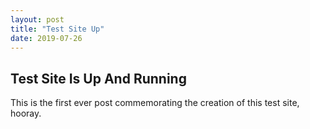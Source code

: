 ```yaml
---
layout: post
title: "Test Site Up"
date: 2019-07-26
---
```

## Test Site Is Up And Running
This is the first ever post commemorating the creation of this test site, hooray. 
